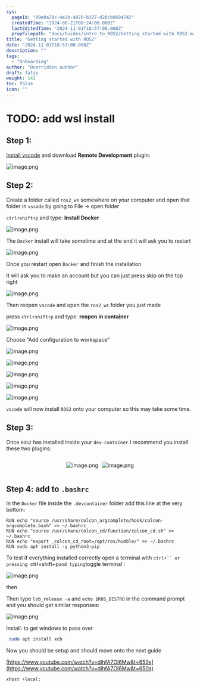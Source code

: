 ```yaml
---
sys:
  pageId: "89e0a78c-4e2b-4070-b327-d28cb0694742"
  createdTime: "2024-08-21T00:24:00.000Z"
  lastEditedTime: "2024-11-01T18:57:00.000Z"
  propFilepath: "docs/Guides/intro_to_ROS2/Getting started with ROS2.md"
title: "Getting started with ROS2"
date: "2024-11-01T18:57:00.000Z"
description: ""
tags:
  - "Onboarding"
author: "Overridden author"
draft: false
weight: 141
toc: false
icon: ""
---
```


# TODO: add wsl install

## Step 1:

[Install vscode](https://code.visualstudio.com/download) and download **Remote Development** plugin:

![image.png](https://prod-files-secure.s3.us-west-2.amazonaws.com/d518164a-d88e-44d1-a4ee-3adb3bd8bce0/efb52993-1881-4a40-b95e-6f020334f022/image.png?X-Amz-Algorithm=AWS4-HMAC-SHA256&X-Amz-Content-Sha256=UNSIGNED-PAYLOAD&X-Amz-Credential=ASIAZI2LB46667M3W736%2F20250502%2Fus-west-2%2Fs3%2Faws4_request&X-Amz-Date=20250502T004035Z&X-Amz-Expires=3600&X-Amz-Security-Token=IQoJb3JpZ2luX2VjEDAaCXVzLXdlc3QtMiJHMEUCIFRKILZJhAD4X9jKFqoOp6AVfAvl36%2F2QEw04XIetfgxAiEAnccEL94lBFfTdeB6%2F00iA2AuZT9P3d3jNKG3QPwIeZkqiAQIyf%2F%2F%2F%2F%2F%2F%2F%2F%2F%2FARAAGgw2Mzc0MjMxODM4MDUiDHYLgbTJmujQm6or0ircA16RGr2dCmask2fsT3OFMNtmQDyUsD9AWIfALSn9brwzczE9MRYjg0o8%2FHiqydCrF6PCqihThNmRV7hCv7Y%2B%2Fqo07gmsw3Vxn8vQjITMw06HTWLzUuuLuxhrl776SwoMettSos9X7kw0N%2FsEp1pW36eW14xuqRcYbDjvOhBBWIcKNGK1LOELY7Vf5KHim%2BBw2rehQdlSb%2F8Kileua2Q%2FgoRANc%2FrGl0M4062vPqBXlmLidb6BB8YubzSAZNpA3SWtACIPQxAguBtk%2BHvfLoYna0C5U%2BzM5N%2FbuLy82zz%2B5zCNHH0gJhJSx%2FdBtmw%2FEd%2BQPGHOHpZgkwb5jA82iYoDpWvKiKmKMIF5Dn6Jc5nOtD5dU%2BWyOUO9Uey%2B0BmVWWFPrZ3YPR9WPrdBrH%2FocdUixYVCWryVpqu%2Fh1883BPEHuvMOqBSnmetPa3DxcUxM9MN0kJ8e1jZOGGnasG%2F7fmHP9evngaerpW2AK5FEYGaN6Yll9S7beKHnNqbSh9fiFuntOs6VWLUkJrlFBCsSb1YOBPmrz6%2Bgkj7cFHgwNR1ZAq3RNemC8eo0GPfcgdyVt56WY8MbhF66hjSl5I5do7w8mSUGcjHS8Xfsr2x26ZUoX%2BcHCXNSDjRBro9I%2FMMOuZ0MAGOqUB2YvMafoITzQDTZVlhkkcWIpJoWQIOvKna4h21ClzGSCvpzuTl9erMWWsiRqtorxEgOmTDtzngDvE98swYCKYwowGiH42Td3K4gqAtMilWspzzkczZsWbjLrvQ5NiWWSfm516R9n5lnApahf%2BSV41szyyftUcfZ%2FAdX8UGsISwebUbcoJUGJKIEtb6ooCD237zZlDJWBYlBEhqoKWrZHIV6ua6uln&X-Amz-Signature=3ee0c4184e0a9c490b240f971e9cde98a56b72696c75b14b749c960cc2859577&X-Amz-SignedHeaders=host&x-id=GetObject)

## Step 2:

Create a folder called `ros2_ws` somewhere on your computer and open that folder in `vscode` by going to File → open folder 

`ctrl+shift+p` and type: **Install Docker**

![image.png](https://prod-files-secure.s3.us-west-2.amazonaws.com/d518164a-d88e-44d1-a4ee-3adb3bd8bce0/2269dc0e-1cd5-47ff-bceb-c04ad9b2eab0/image.png?X-Amz-Algorithm=AWS4-HMAC-SHA256&X-Amz-Content-Sha256=UNSIGNED-PAYLOAD&X-Amz-Credential=ASIAZI2LB46667M3W736%2F20250502%2Fus-west-2%2Fs3%2Faws4_request&X-Amz-Date=20250502T004035Z&X-Amz-Expires=3600&X-Amz-Security-Token=IQoJb3JpZ2luX2VjEDAaCXVzLXdlc3QtMiJHMEUCIFRKILZJhAD4X9jKFqoOp6AVfAvl36%2F2QEw04XIetfgxAiEAnccEL94lBFfTdeB6%2F00iA2AuZT9P3d3jNKG3QPwIeZkqiAQIyf%2F%2F%2F%2F%2F%2F%2F%2F%2F%2FARAAGgw2Mzc0MjMxODM4MDUiDHYLgbTJmujQm6or0ircA16RGr2dCmask2fsT3OFMNtmQDyUsD9AWIfALSn9brwzczE9MRYjg0o8%2FHiqydCrF6PCqihThNmRV7hCv7Y%2B%2Fqo07gmsw3Vxn8vQjITMw06HTWLzUuuLuxhrl776SwoMettSos9X7kw0N%2FsEp1pW36eW14xuqRcYbDjvOhBBWIcKNGK1LOELY7Vf5KHim%2BBw2rehQdlSb%2F8Kileua2Q%2FgoRANc%2FrGl0M4062vPqBXlmLidb6BB8YubzSAZNpA3SWtACIPQxAguBtk%2BHvfLoYna0C5U%2BzM5N%2FbuLy82zz%2B5zCNHH0gJhJSx%2FdBtmw%2FEd%2BQPGHOHpZgkwb5jA82iYoDpWvKiKmKMIF5Dn6Jc5nOtD5dU%2BWyOUO9Uey%2B0BmVWWFPrZ3YPR9WPrdBrH%2FocdUixYVCWryVpqu%2Fh1883BPEHuvMOqBSnmetPa3DxcUxM9MN0kJ8e1jZOGGnasG%2F7fmHP9evngaerpW2AK5FEYGaN6Yll9S7beKHnNqbSh9fiFuntOs6VWLUkJrlFBCsSb1YOBPmrz6%2Bgkj7cFHgwNR1ZAq3RNemC8eo0GPfcgdyVt56WY8MbhF66hjSl5I5do7w8mSUGcjHS8Xfsr2x26ZUoX%2BcHCXNSDjRBro9I%2FMMOuZ0MAGOqUB2YvMafoITzQDTZVlhkkcWIpJoWQIOvKna4h21ClzGSCvpzuTl9erMWWsiRqtorxEgOmTDtzngDvE98swYCKYwowGiH42Td3K4gqAtMilWspzzkczZsWbjLrvQ5NiWWSfm516R9n5lnApahf%2BSV41szyyftUcfZ%2FAdX8UGsISwebUbcoJUGJKIEtb6ooCD237zZlDJWBYlBEhqoKWrZHIV6ua6uln&X-Amz-Signature=859762d085c7e9956dc6696f72257867d02f36429bc71d22188fc53e20be1809&X-Amz-SignedHeaders=host&x-id=GetObject)

The `Docker` install will take sometime and at the end it will ask you to restart

![image.png](https://prod-files-secure.s3.us-west-2.amazonaws.com/d518164a-d88e-44d1-a4ee-3adb3bd8bce0/ed233f78-be33-4b1f-b89c-9c346c0e961e/image.png?X-Amz-Algorithm=AWS4-HMAC-SHA256&X-Amz-Content-Sha256=UNSIGNED-PAYLOAD&X-Amz-Credential=ASIAZI2LB46667M3W736%2F20250502%2Fus-west-2%2Fs3%2Faws4_request&X-Amz-Date=20250502T004035Z&X-Amz-Expires=3600&X-Amz-Security-Token=IQoJb3JpZ2luX2VjEDAaCXVzLXdlc3QtMiJHMEUCIFRKILZJhAD4X9jKFqoOp6AVfAvl36%2F2QEw04XIetfgxAiEAnccEL94lBFfTdeB6%2F00iA2AuZT9P3d3jNKG3QPwIeZkqiAQIyf%2F%2F%2F%2F%2F%2F%2F%2F%2F%2FARAAGgw2Mzc0MjMxODM4MDUiDHYLgbTJmujQm6or0ircA16RGr2dCmask2fsT3OFMNtmQDyUsD9AWIfALSn9brwzczE9MRYjg0o8%2FHiqydCrF6PCqihThNmRV7hCv7Y%2B%2Fqo07gmsw3Vxn8vQjITMw06HTWLzUuuLuxhrl776SwoMettSos9X7kw0N%2FsEp1pW36eW14xuqRcYbDjvOhBBWIcKNGK1LOELY7Vf5KHim%2BBw2rehQdlSb%2F8Kileua2Q%2FgoRANc%2FrGl0M4062vPqBXlmLidb6BB8YubzSAZNpA3SWtACIPQxAguBtk%2BHvfLoYna0C5U%2BzM5N%2FbuLy82zz%2B5zCNHH0gJhJSx%2FdBtmw%2FEd%2BQPGHOHpZgkwb5jA82iYoDpWvKiKmKMIF5Dn6Jc5nOtD5dU%2BWyOUO9Uey%2B0BmVWWFPrZ3YPR9WPrdBrH%2FocdUixYVCWryVpqu%2Fh1883BPEHuvMOqBSnmetPa3DxcUxM9MN0kJ8e1jZOGGnasG%2F7fmHP9evngaerpW2AK5FEYGaN6Yll9S7beKHnNqbSh9fiFuntOs6VWLUkJrlFBCsSb1YOBPmrz6%2Bgkj7cFHgwNR1ZAq3RNemC8eo0GPfcgdyVt56WY8MbhF66hjSl5I5do7w8mSUGcjHS8Xfsr2x26ZUoX%2BcHCXNSDjRBro9I%2FMMOuZ0MAGOqUB2YvMafoITzQDTZVlhkkcWIpJoWQIOvKna4h21ClzGSCvpzuTl9erMWWsiRqtorxEgOmTDtzngDvE98swYCKYwowGiH42Td3K4gqAtMilWspzzkczZsWbjLrvQ5NiWWSfm516R9n5lnApahf%2BSV41szyyftUcfZ%2FAdX8UGsISwebUbcoJUGJKIEtb6ooCD237zZlDJWBYlBEhqoKWrZHIV6ua6uln&X-Amz-Signature=cba72b26eef776ce8bdcc3775484e989046adca2c9b4a24f2981825e614189d1&X-Amz-SignedHeaders=host&x-id=GetObject)

Once you restart open `Docker` and finish the installation

It will ask you to make an account but you can just press skip on the top right

![image.png](https://prod-files-secure.s3.us-west-2.amazonaws.com/d518164a-d88e-44d1-a4ee-3adb3bd8bce0/21010ad9-1659-4fd9-9f59-9932a09b2a3d/image.png?X-Amz-Algorithm=AWS4-HMAC-SHA256&X-Amz-Content-Sha256=UNSIGNED-PAYLOAD&X-Amz-Credential=ASIAZI2LB46667M3W736%2F20250502%2Fus-west-2%2Fs3%2Faws4_request&X-Amz-Date=20250502T004035Z&X-Amz-Expires=3600&X-Amz-Security-Token=IQoJb3JpZ2luX2VjEDAaCXVzLXdlc3QtMiJHMEUCIFRKILZJhAD4X9jKFqoOp6AVfAvl36%2F2QEw04XIetfgxAiEAnccEL94lBFfTdeB6%2F00iA2AuZT9P3d3jNKG3QPwIeZkqiAQIyf%2F%2F%2F%2F%2F%2F%2F%2F%2F%2FARAAGgw2Mzc0MjMxODM4MDUiDHYLgbTJmujQm6or0ircA16RGr2dCmask2fsT3OFMNtmQDyUsD9AWIfALSn9brwzczE9MRYjg0o8%2FHiqydCrF6PCqihThNmRV7hCv7Y%2B%2Fqo07gmsw3Vxn8vQjITMw06HTWLzUuuLuxhrl776SwoMettSos9X7kw0N%2FsEp1pW36eW14xuqRcYbDjvOhBBWIcKNGK1LOELY7Vf5KHim%2BBw2rehQdlSb%2F8Kileua2Q%2FgoRANc%2FrGl0M4062vPqBXlmLidb6BB8YubzSAZNpA3SWtACIPQxAguBtk%2BHvfLoYna0C5U%2BzM5N%2FbuLy82zz%2B5zCNHH0gJhJSx%2FdBtmw%2FEd%2BQPGHOHpZgkwb5jA82iYoDpWvKiKmKMIF5Dn6Jc5nOtD5dU%2BWyOUO9Uey%2B0BmVWWFPrZ3YPR9WPrdBrH%2FocdUixYVCWryVpqu%2Fh1883BPEHuvMOqBSnmetPa3DxcUxM9MN0kJ8e1jZOGGnasG%2F7fmHP9evngaerpW2AK5FEYGaN6Yll9S7beKHnNqbSh9fiFuntOs6VWLUkJrlFBCsSb1YOBPmrz6%2Bgkj7cFHgwNR1ZAq3RNemC8eo0GPfcgdyVt56WY8MbhF66hjSl5I5do7w8mSUGcjHS8Xfsr2x26ZUoX%2BcHCXNSDjRBro9I%2FMMOuZ0MAGOqUB2YvMafoITzQDTZVlhkkcWIpJoWQIOvKna4h21ClzGSCvpzuTl9erMWWsiRqtorxEgOmTDtzngDvE98swYCKYwowGiH42Td3K4gqAtMilWspzzkczZsWbjLrvQ5NiWWSfm516R9n5lnApahf%2BSV41szyyftUcfZ%2FAdX8UGsISwebUbcoJUGJKIEtb6ooCD237zZlDJWBYlBEhqoKWrZHIV6ua6uln&X-Amz-Signature=8730502f719135b3955d95d1a9fa755a5107f1192fe7a2e6a5561be7505d6da3&X-Amz-SignedHeaders=host&x-id=GetObject)

Then reopen `vscode` and open the `ros2_ws` folder you just made

press `ctrl+shift+p` and type: **reopen in container**

![image.png](https://prod-files-secure.s3.us-west-2.amazonaws.com/d518164a-d88e-44d1-a4ee-3adb3bd8bce0/4e93b8c2-41ad-488c-8095-c74205196118/image.png?X-Amz-Algorithm=AWS4-HMAC-SHA256&X-Amz-Content-Sha256=UNSIGNED-PAYLOAD&X-Amz-Credential=ASIAZI2LB46667M3W736%2F20250502%2Fus-west-2%2Fs3%2Faws4_request&X-Amz-Date=20250502T004035Z&X-Amz-Expires=3600&X-Amz-Security-Token=IQoJb3JpZ2luX2VjEDAaCXVzLXdlc3QtMiJHMEUCIFRKILZJhAD4X9jKFqoOp6AVfAvl36%2F2QEw04XIetfgxAiEAnccEL94lBFfTdeB6%2F00iA2AuZT9P3d3jNKG3QPwIeZkqiAQIyf%2F%2F%2F%2F%2F%2F%2F%2F%2F%2FARAAGgw2Mzc0MjMxODM4MDUiDHYLgbTJmujQm6or0ircA16RGr2dCmask2fsT3OFMNtmQDyUsD9AWIfALSn9brwzczE9MRYjg0o8%2FHiqydCrF6PCqihThNmRV7hCv7Y%2B%2Fqo07gmsw3Vxn8vQjITMw06HTWLzUuuLuxhrl776SwoMettSos9X7kw0N%2FsEp1pW36eW14xuqRcYbDjvOhBBWIcKNGK1LOELY7Vf5KHim%2BBw2rehQdlSb%2F8Kileua2Q%2FgoRANc%2FrGl0M4062vPqBXlmLidb6BB8YubzSAZNpA3SWtACIPQxAguBtk%2BHvfLoYna0C5U%2BzM5N%2FbuLy82zz%2B5zCNHH0gJhJSx%2FdBtmw%2FEd%2BQPGHOHpZgkwb5jA82iYoDpWvKiKmKMIF5Dn6Jc5nOtD5dU%2BWyOUO9Uey%2B0BmVWWFPrZ3YPR9WPrdBrH%2FocdUixYVCWryVpqu%2Fh1883BPEHuvMOqBSnmetPa3DxcUxM9MN0kJ8e1jZOGGnasG%2F7fmHP9evngaerpW2AK5FEYGaN6Yll9S7beKHnNqbSh9fiFuntOs6VWLUkJrlFBCsSb1YOBPmrz6%2Bgkj7cFHgwNR1ZAq3RNemC8eo0GPfcgdyVt56WY8MbhF66hjSl5I5do7w8mSUGcjHS8Xfsr2x26ZUoX%2BcHCXNSDjRBro9I%2FMMOuZ0MAGOqUB2YvMafoITzQDTZVlhkkcWIpJoWQIOvKna4h21ClzGSCvpzuTl9erMWWsiRqtorxEgOmTDtzngDvE98swYCKYwowGiH42Td3K4gqAtMilWspzzkczZsWbjLrvQ5NiWWSfm516R9n5lnApahf%2BSV41szyyftUcfZ%2FAdX8UGsISwebUbcoJUGJKIEtb6ooCD237zZlDJWBYlBEhqoKWrZHIV6ua6uln&X-Amz-Signature=b51887d58d019e3441a5f1a6cf1e62d1fe50355385b110412437dc83b17e5934&X-Amz-SignedHeaders=host&x-id=GetObject)

Choose “Add configuration to workspace”

![image.png](https://prod-files-secure.s3.us-west-2.amazonaws.com/d518164a-d88e-44d1-a4ee-3adb3bd8bce0/9560b282-5060-4989-ba37-97e7b2c22476/image.png?X-Amz-Algorithm=AWS4-HMAC-SHA256&X-Amz-Content-Sha256=UNSIGNED-PAYLOAD&X-Amz-Credential=ASIAZI2LB46667M3W736%2F20250502%2Fus-west-2%2Fs3%2Faws4_request&X-Amz-Date=20250502T004035Z&X-Amz-Expires=3600&X-Amz-Security-Token=IQoJb3JpZ2luX2VjEDAaCXVzLXdlc3QtMiJHMEUCIFRKILZJhAD4X9jKFqoOp6AVfAvl36%2F2QEw04XIetfgxAiEAnccEL94lBFfTdeB6%2F00iA2AuZT9P3d3jNKG3QPwIeZkqiAQIyf%2F%2F%2F%2F%2F%2F%2F%2F%2F%2FARAAGgw2Mzc0MjMxODM4MDUiDHYLgbTJmujQm6or0ircA16RGr2dCmask2fsT3OFMNtmQDyUsD9AWIfALSn9brwzczE9MRYjg0o8%2FHiqydCrF6PCqihThNmRV7hCv7Y%2B%2Fqo07gmsw3Vxn8vQjITMw06HTWLzUuuLuxhrl776SwoMettSos9X7kw0N%2FsEp1pW36eW14xuqRcYbDjvOhBBWIcKNGK1LOELY7Vf5KHim%2BBw2rehQdlSb%2F8Kileua2Q%2FgoRANc%2FrGl0M4062vPqBXlmLidb6BB8YubzSAZNpA3SWtACIPQxAguBtk%2BHvfLoYna0C5U%2BzM5N%2FbuLy82zz%2B5zCNHH0gJhJSx%2FdBtmw%2FEd%2BQPGHOHpZgkwb5jA82iYoDpWvKiKmKMIF5Dn6Jc5nOtD5dU%2BWyOUO9Uey%2B0BmVWWFPrZ3YPR9WPrdBrH%2FocdUixYVCWryVpqu%2Fh1883BPEHuvMOqBSnmetPa3DxcUxM9MN0kJ8e1jZOGGnasG%2F7fmHP9evngaerpW2AK5FEYGaN6Yll9S7beKHnNqbSh9fiFuntOs6VWLUkJrlFBCsSb1YOBPmrz6%2Bgkj7cFHgwNR1ZAq3RNemC8eo0GPfcgdyVt56WY8MbhF66hjSl5I5do7w8mSUGcjHS8Xfsr2x26ZUoX%2BcHCXNSDjRBro9I%2FMMOuZ0MAGOqUB2YvMafoITzQDTZVlhkkcWIpJoWQIOvKna4h21ClzGSCvpzuTl9erMWWsiRqtorxEgOmTDtzngDvE98swYCKYwowGiH42Td3K4gqAtMilWspzzkczZsWbjLrvQ5NiWWSfm516R9n5lnApahf%2BSV41szyyftUcfZ%2FAdX8UGsISwebUbcoJUGJKIEtb6ooCD237zZlDJWBYlBEhqoKWrZHIV6ua6uln&X-Amz-Signature=7539db9e3221849ea0bf11c8bfacd47afa4f57cd980b2857366ab533523cc699&X-Amz-SignedHeaders=host&x-id=GetObject)

![image.png](https://prod-files-secure.s3.us-west-2.amazonaws.com/d518164a-d88e-44d1-a4ee-3adb3bd8bce0/2ee63f81-886b-48e8-a553-dc6e5eac99e4/image.png?X-Amz-Algorithm=AWS4-HMAC-SHA256&X-Amz-Content-Sha256=UNSIGNED-PAYLOAD&X-Amz-Credential=ASIAZI2LB46667M3W736%2F20250502%2Fus-west-2%2Fs3%2Faws4_request&X-Amz-Date=20250502T004035Z&X-Amz-Expires=3600&X-Amz-Security-Token=IQoJb3JpZ2luX2VjEDAaCXVzLXdlc3QtMiJHMEUCIFRKILZJhAD4X9jKFqoOp6AVfAvl36%2F2QEw04XIetfgxAiEAnccEL94lBFfTdeB6%2F00iA2AuZT9P3d3jNKG3QPwIeZkqiAQIyf%2F%2F%2F%2F%2F%2F%2F%2F%2F%2FARAAGgw2Mzc0MjMxODM4MDUiDHYLgbTJmujQm6or0ircA16RGr2dCmask2fsT3OFMNtmQDyUsD9AWIfALSn9brwzczE9MRYjg0o8%2FHiqydCrF6PCqihThNmRV7hCv7Y%2B%2Fqo07gmsw3Vxn8vQjITMw06HTWLzUuuLuxhrl776SwoMettSos9X7kw0N%2FsEp1pW36eW14xuqRcYbDjvOhBBWIcKNGK1LOELY7Vf5KHim%2BBw2rehQdlSb%2F8Kileua2Q%2FgoRANc%2FrGl0M4062vPqBXlmLidb6BB8YubzSAZNpA3SWtACIPQxAguBtk%2BHvfLoYna0C5U%2BzM5N%2FbuLy82zz%2B5zCNHH0gJhJSx%2FdBtmw%2FEd%2BQPGHOHpZgkwb5jA82iYoDpWvKiKmKMIF5Dn6Jc5nOtD5dU%2BWyOUO9Uey%2B0BmVWWFPrZ3YPR9WPrdBrH%2FocdUixYVCWryVpqu%2Fh1883BPEHuvMOqBSnmetPa3DxcUxM9MN0kJ8e1jZOGGnasG%2F7fmHP9evngaerpW2AK5FEYGaN6Yll9S7beKHnNqbSh9fiFuntOs6VWLUkJrlFBCsSb1YOBPmrz6%2Bgkj7cFHgwNR1ZAq3RNemC8eo0GPfcgdyVt56WY8MbhF66hjSl5I5do7w8mSUGcjHS8Xfsr2x26ZUoX%2BcHCXNSDjRBro9I%2FMMOuZ0MAGOqUB2YvMafoITzQDTZVlhkkcWIpJoWQIOvKna4h21ClzGSCvpzuTl9erMWWsiRqtorxEgOmTDtzngDvE98swYCKYwowGiH42Td3K4gqAtMilWspzzkczZsWbjLrvQ5NiWWSfm516R9n5lnApahf%2BSV41szyyftUcfZ%2FAdX8UGsISwebUbcoJUGJKIEtb6ooCD237zZlDJWBYlBEhqoKWrZHIV6ua6uln&X-Amz-Signature=fb0167594f0afaca877450960ce0f596447f2460da2aa52d3eeb5f042e27d905&X-Amz-SignedHeaders=host&x-id=GetObject)

![image.png](https://prod-files-secure.s3.us-west-2.amazonaws.com/d518164a-d88e-44d1-a4ee-3adb3bd8bce0/ae1580b2-b048-407e-aed9-b584224a7a04/image.png?X-Amz-Algorithm=AWS4-HMAC-SHA256&X-Amz-Content-Sha256=UNSIGNED-PAYLOAD&X-Amz-Credential=ASIAZI2LB46667M3W736%2F20250502%2Fus-west-2%2Fs3%2Faws4_request&X-Amz-Date=20250502T004035Z&X-Amz-Expires=3600&X-Amz-Security-Token=IQoJb3JpZ2luX2VjEDAaCXVzLXdlc3QtMiJHMEUCIFRKILZJhAD4X9jKFqoOp6AVfAvl36%2F2QEw04XIetfgxAiEAnccEL94lBFfTdeB6%2F00iA2AuZT9P3d3jNKG3QPwIeZkqiAQIyf%2F%2F%2F%2F%2F%2F%2F%2F%2F%2FARAAGgw2Mzc0MjMxODM4MDUiDHYLgbTJmujQm6or0ircA16RGr2dCmask2fsT3OFMNtmQDyUsD9AWIfALSn9brwzczE9MRYjg0o8%2FHiqydCrF6PCqihThNmRV7hCv7Y%2B%2Fqo07gmsw3Vxn8vQjITMw06HTWLzUuuLuxhrl776SwoMettSos9X7kw0N%2FsEp1pW36eW14xuqRcYbDjvOhBBWIcKNGK1LOELY7Vf5KHim%2BBw2rehQdlSb%2F8Kileua2Q%2FgoRANc%2FrGl0M4062vPqBXlmLidb6BB8YubzSAZNpA3SWtACIPQxAguBtk%2BHvfLoYna0C5U%2BzM5N%2FbuLy82zz%2B5zCNHH0gJhJSx%2FdBtmw%2FEd%2BQPGHOHpZgkwb5jA82iYoDpWvKiKmKMIF5Dn6Jc5nOtD5dU%2BWyOUO9Uey%2B0BmVWWFPrZ3YPR9WPrdBrH%2FocdUixYVCWryVpqu%2Fh1883BPEHuvMOqBSnmetPa3DxcUxM9MN0kJ8e1jZOGGnasG%2F7fmHP9evngaerpW2AK5FEYGaN6Yll9S7beKHnNqbSh9fiFuntOs6VWLUkJrlFBCsSb1YOBPmrz6%2Bgkj7cFHgwNR1ZAq3RNemC8eo0GPfcgdyVt56WY8MbhF66hjSl5I5do7w8mSUGcjHS8Xfsr2x26ZUoX%2BcHCXNSDjRBro9I%2FMMOuZ0MAGOqUB2YvMafoITzQDTZVlhkkcWIpJoWQIOvKna4h21ClzGSCvpzuTl9erMWWsiRqtorxEgOmTDtzngDvE98swYCKYwowGiH42Td3K4gqAtMilWspzzkczZsWbjLrvQ5NiWWSfm516R9n5lnApahf%2BSV41szyyftUcfZ%2FAdX8UGsISwebUbcoJUGJKIEtb6ooCD237zZlDJWBYlBEhqoKWrZHIV6ua6uln&X-Amz-Signature=e48ab018737a1e7cce6e6e6825f056b7fa3574da1cc0af9aa3aa7957f4aca11e&X-Amz-SignedHeaders=host&x-id=GetObject)

![image.png](https://prod-files-secure.s3.us-west-2.amazonaws.com/d518164a-d88e-44d1-a4ee-3adb3bd8bce0/53255b28-f75e-430f-b9e3-c0ac8577e42b/image.png?X-Amz-Algorithm=AWS4-HMAC-SHA256&X-Amz-Content-Sha256=UNSIGNED-PAYLOAD&X-Amz-Credential=ASIAZI2LB46667M3W736%2F20250502%2Fus-west-2%2Fs3%2Faws4_request&X-Amz-Date=20250502T004035Z&X-Amz-Expires=3600&X-Amz-Security-Token=IQoJb3JpZ2luX2VjEDAaCXVzLXdlc3QtMiJHMEUCIFRKILZJhAD4X9jKFqoOp6AVfAvl36%2F2QEw04XIetfgxAiEAnccEL94lBFfTdeB6%2F00iA2AuZT9P3d3jNKG3QPwIeZkqiAQIyf%2F%2F%2F%2F%2F%2F%2F%2F%2F%2FARAAGgw2Mzc0MjMxODM4MDUiDHYLgbTJmujQm6or0ircA16RGr2dCmask2fsT3OFMNtmQDyUsD9AWIfALSn9brwzczE9MRYjg0o8%2FHiqydCrF6PCqihThNmRV7hCv7Y%2B%2Fqo07gmsw3Vxn8vQjITMw06HTWLzUuuLuxhrl776SwoMettSos9X7kw0N%2FsEp1pW36eW14xuqRcYbDjvOhBBWIcKNGK1LOELY7Vf5KHim%2BBw2rehQdlSb%2F8Kileua2Q%2FgoRANc%2FrGl0M4062vPqBXlmLidb6BB8YubzSAZNpA3SWtACIPQxAguBtk%2BHvfLoYna0C5U%2BzM5N%2FbuLy82zz%2B5zCNHH0gJhJSx%2FdBtmw%2FEd%2BQPGHOHpZgkwb5jA82iYoDpWvKiKmKMIF5Dn6Jc5nOtD5dU%2BWyOUO9Uey%2B0BmVWWFPrZ3YPR9WPrdBrH%2FocdUixYVCWryVpqu%2Fh1883BPEHuvMOqBSnmetPa3DxcUxM9MN0kJ8e1jZOGGnasG%2F7fmHP9evngaerpW2AK5FEYGaN6Yll9S7beKHnNqbSh9fiFuntOs6VWLUkJrlFBCsSb1YOBPmrz6%2Bgkj7cFHgwNR1ZAq3RNemC8eo0GPfcgdyVt56WY8MbhF66hjSl5I5do7w8mSUGcjHS8Xfsr2x26ZUoX%2BcHCXNSDjRBro9I%2FMMOuZ0MAGOqUB2YvMafoITzQDTZVlhkkcWIpJoWQIOvKna4h21ClzGSCvpzuTl9erMWWsiRqtorxEgOmTDtzngDvE98swYCKYwowGiH42Td3K4gqAtMilWspzzkczZsWbjLrvQ5NiWWSfm516R9n5lnApahf%2BSV41szyyftUcfZ%2FAdX8UGsISwebUbcoJUGJKIEtb6ooCD237zZlDJWBYlBEhqoKWrZHIV6ua6uln&X-Amz-Signature=879d95216a548ecbd97c684e2a1ca286e9c0454e8838551ba4df1cd26b0a2d84&X-Amz-SignedHeaders=host&x-id=GetObject)

![image.png](https://prod-files-secure.s3.us-west-2.amazonaws.com/d518164a-d88e-44d1-a4ee-3adb3bd8bce0/7c562767-5af9-4ffb-97d1-327bcdf4ee00/image.png?X-Amz-Algorithm=AWS4-HMAC-SHA256&X-Amz-Content-Sha256=UNSIGNED-PAYLOAD&X-Amz-Credential=ASIAZI2LB46667M3W736%2F20250502%2Fus-west-2%2Fs3%2Faws4_request&X-Amz-Date=20250502T004035Z&X-Amz-Expires=3600&X-Amz-Security-Token=IQoJb3JpZ2luX2VjEDAaCXVzLXdlc3QtMiJHMEUCIFRKILZJhAD4X9jKFqoOp6AVfAvl36%2F2QEw04XIetfgxAiEAnccEL94lBFfTdeB6%2F00iA2AuZT9P3d3jNKG3QPwIeZkqiAQIyf%2F%2F%2F%2F%2F%2F%2F%2F%2F%2FARAAGgw2Mzc0MjMxODM4MDUiDHYLgbTJmujQm6or0ircA16RGr2dCmask2fsT3OFMNtmQDyUsD9AWIfALSn9brwzczE9MRYjg0o8%2FHiqydCrF6PCqihThNmRV7hCv7Y%2B%2Fqo07gmsw3Vxn8vQjITMw06HTWLzUuuLuxhrl776SwoMettSos9X7kw0N%2FsEp1pW36eW14xuqRcYbDjvOhBBWIcKNGK1LOELY7Vf5KHim%2BBw2rehQdlSb%2F8Kileua2Q%2FgoRANc%2FrGl0M4062vPqBXlmLidb6BB8YubzSAZNpA3SWtACIPQxAguBtk%2BHvfLoYna0C5U%2BzM5N%2FbuLy82zz%2B5zCNHH0gJhJSx%2FdBtmw%2FEd%2BQPGHOHpZgkwb5jA82iYoDpWvKiKmKMIF5Dn6Jc5nOtD5dU%2BWyOUO9Uey%2B0BmVWWFPrZ3YPR9WPrdBrH%2FocdUixYVCWryVpqu%2Fh1883BPEHuvMOqBSnmetPa3DxcUxM9MN0kJ8e1jZOGGnasG%2F7fmHP9evngaerpW2AK5FEYGaN6Yll9S7beKHnNqbSh9fiFuntOs6VWLUkJrlFBCsSb1YOBPmrz6%2Bgkj7cFHgwNR1ZAq3RNemC8eo0GPfcgdyVt56WY8MbhF66hjSl5I5do7w8mSUGcjHS8Xfsr2x26ZUoX%2BcHCXNSDjRBro9I%2FMMOuZ0MAGOqUB2YvMafoITzQDTZVlhkkcWIpJoWQIOvKna4h21ClzGSCvpzuTl9erMWWsiRqtorxEgOmTDtzngDvE98swYCKYwowGiH42Td3K4gqAtMilWspzzkczZsWbjLrvQ5NiWWSfm516R9n5lnApahf%2BSV41szyyftUcfZ%2FAdX8UGsISwebUbcoJUGJKIEtb6ooCD237zZlDJWBYlBEhqoKWrZHIV6ua6uln&X-Amz-Signature=7925bbfa8df908fe603d3a547941732d6f6f07d3a2e9a5077138f90d282d2d99&X-Amz-SignedHeaders=host&x-id=GetObject)

`vscode` will now install `ROS2` onto your computer so this may take some time.

## Step 3:

Once `ROS2` has installed inside your `dev-container` I recommend you install these two plugins:

<div style="display: flex;flex-direction: row; column-gap:10px; max-width: 630px;justify-content: center;">
<div>

![image.png](https://prod-files-secure.s3.us-west-2.amazonaws.com/d518164a-d88e-44d1-a4ee-3adb3bd8bce0/3fc3d550-5a54-4ba1-ba6b-faa01cdb7369/image.png?X-Amz-Algorithm=AWS4-HMAC-SHA256&X-Amz-Content-Sha256=UNSIGNED-PAYLOAD&X-Amz-Credential=ASIAZI2LB466UXZOYKT7%2F20250502%2Fus-west-2%2Fs3%2Faws4_request&X-Amz-Date=20250502T004041Z&X-Amz-Expires=3600&X-Amz-Security-Token=IQoJb3JpZ2luX2VjEDAaCXVzLXdlc3QtMiJHMEUCIETSInQ9R1nZn6wfAYZUsA5fUTWKcRl0V55LV9y%2FDVOmAiEAy0cvKHU7E11qQWIPgq6ixIVBkAAAJD53Q%2FbqCx72UbQqiAQIyf%2F%2F%2F%2F%2F%2F%2F%2F%2F%2FARAAGgw2Mzc0MjMxODM4MDUiDBH8%2FskH8qkmxJPcfyrcA667%2BC%2BNtpSCz%2BIUzB1tZGoizd9xZc1HCJ0Ffr5fPJbe%2BlYYiZjtqSnNGWeZGBRpcO7HxVjQF%2BxGfORqwEQ4jT%2BTGJJEZUQk%2FyeM5jKrZCBcqLvI%2FpMO3Y9vPVOlZhyPUkG%2FJ9RJZHcnb8fB3HQeq7hAJw%2F581SGVnci90dh69zlU%2F8tT7NFeeQ8B3d6FpRzAQXDICM%2FWzx7yQgircJ4HXvPLHm4V8%2Beggf30DhAolKUFsQbXvb4Oni%2FdSDNXa98GQIw2FgG4%2FXRBLhazu7qzbz0TYHD2eMBeF1MdJBABCSR7bGXvxgcuHGo%2Bvlu5Kx2O3bVnGge2kQJgLg%2BhvT1sRAyrEhgH1%2BRqo2NU%2BnK5FWxVk6OWQISYmKNTENPr3PB24bIdF0TTTrBPrGLNKei6rbAX8kGcNHYuCrLA%2BiS7udcYNROvfvnv0MhOhbXNWPWfFwKEQOVwmFdelhjPwMrvoCd8iJI0jh%2FAKFku2d37Ipd5eC7LEk5LHZJPJfepfr%2FNLdTfULJJQ%2B82xMJJwSqiU0moirgyMKJOOxyojyRYwLzLn7DmBJB%2BwwXsm92paE5y72Nn68E4G5YvZkp7xaxL8iaqxg4H54XhcMLcPNeUQ%2FbiPpW%2BCCBIfgpKnw5MMCZ0MAGOqUBsjU%2ByGwdVyQi2rnUu9st3%2FfdWm5IVoAZtpfDb02aqs4NMWxZtG9yZgkYYbG6v3P9Brf3nu1hNAici741vw430iDbh5%2Fbo9oTT%2Fo8GrGNriBBiHhrdWhxvmODOOe8J0lNJ8rcswgprEbNKlBzIqzbSSau8aeu3R2j03JZtsZK1jaX%2BzMPCmcIHiU2WMHzDYCaRprlhbJBGjrmrw%2FlH6ZTZy0cVEmv&X-Amz-Signature=edff3cdaf0995185e6718e32d604d0a3c4f95364fea242739e5668e1c812e272&X-Amz-SignedHeaders=host&x-id=GetObject)

</div>
<div>

![image.png](https://prod-files-secure.s3.us-west-2.amazonaws.com/d518164a-d88e-44d1-a4ee-3adb3bd8bce0/d994cc66-13c2-4093-a5a3-f84cf4601a82/image.png?X-Amz-Algorithm=AWS4-HMAC-SHA256&X-Amz-Content-Sha256=UNSIGNED-PAYLOAD&X-Amz-Credential=ASIAZI2LB466UDI2SUFY%2F20250502%2Fus-west-2%2Fs3%2Faws4_request&X-Amz-Date=20250502T004042Z&X-Amz-Expires=3600&X-Amz-Security-Token=IQoJb3JpZ2luX2VjEDAaCXVzLXdlc3QtMiJHMEUCIQCXNpYd2kS8wph9A9ZV9Qkv8YpuyuIE%2Bal%2FRzTS0prA1wIgKYJJRfbWcJNZiAT0uKYZbqpszLf6tZWubpJrfW%2FxaQAqiAQIyf%2F%2F%2F%2F%2F%2F%2F%2F%2F%2FARAAGgw2Mzc0MjMxODM4MDUiDL7DIlgjwGywJehBdircA4NYdHDBr%2FBM0w5JbNwbwc33MtrOD0D2q8fOuBh21aF%2FQMUWj5UZxbzGhDgRsEH3BBDWesXj9mjppbslrcghptipBmu%2FjaZ26%2FiPqdgZykfDY5vUvfSb9fVJE%2BUR%2BC%2Fx7CCiPZNG2t%2BzjLarHLvmmrHKEb6jCkHLXODY%2FkVtrXcOlHB6TeOiU%2FKpSUQDu0EHzoi%2BtQgAucW29H5GN3x%2BAMm1i8t%2Fbu4PJMNKIjCUwgUbS1vIT%2FYi7gxzQ7N3h7tjkFWBozL4eLIWmzi2ohT5Qjp2WumO5RzPKAhWpguPoc%2BJRpzOYQDryxmcEANABxZrLNUldDWsHqFfxWJ9sMvLzzCoEGAjzWr4DrgsJVLcMilwNQpbL%2BLT4MRqHop3jVdwvioOp2j6Xpx2ZtTcvOmfH8%2F7D7EtpO6ZBx6IHzVmKIKHK2QbWcokkLaVIr9Sfx8zuKrMOevrhZ2lpXJRDv7arqg0GqpJRwkP2if64Ju6%2BwRq%2BD7nShQwWDvrU0tS8%2FLbNgC0606WZt5WjOMaL9BJ5JkPIQjHuFj1LkFLvlbYEXM96GvqhLtbzmCuK2ML8%2BulOThcftAeZqdHGZ13BRi2ZZ%2BliDcq6qNK%2Bd3BqG0jBEnm0LUfIKALjTTOpZoIMN6Z0MAGOqUBZA2ysNuh0YuHR9DClIAnrsN9HyatwmfM3hNK9xm96iqyr%2BYBdI%2Ba3UYSo93HPvCbISUKAPiX0PY9vp51HEdk%2Br6ElF2Le2B4lM0%2BGEtjjehZk8ReD033RNifFyxlaw2eZ4c%2B7wllWo9dpiq1CAX2EOwqzNi5Q1K4pDlnQZ9jodcaKdJF6u%2BD6TFMX9rux%2B3PW0QF9HR1anw5pZm%2BECIqx7YqvrMc&X-Amz-Signature=8fd249cce120198d50b8bdcfc5277027cf14034d307f75ca3def22164ec5ccd9&X-Amz-SignedHeaders=host&x-id=GetObject)

</div>
</div>

## Step 4: add to `.bashrc`

In the `Docker` file inside the `.devcontainer` folder add this line at the very bottom: 

```docker
RUN echo "source /usr/share/colcon_argcomplete/hook/colcon-argcomplete.bash" >> ~/.bashrc
RUN echo "source /usr/share/colcon_cd/function/colcon_cd.sh" >> ~/.bashrc
RUN echo "export _colcon_cd_root=/opt/ros/humble/" >> ~/.bashrc
RUN sudo apt install -y python3-pip 
```

To test if everything installed correctly open a terminal with `ctrl+`` or pressing `ctrl+shift+p` and typing `toggle terminal`:

![image.png](https://prod-files-secure.s3.us-west-2.amazonaws.com/d518164a-d88e-44d1-a4ee-3adb3bd8bce0/6a4943d8-b04e-4c02-9a58-775f3384d1a5/image.png?X-Amz-Algorithm=AWS4-HMAC-SHA256&X-Amz-Content-Sha256=UNSIGNED-PAYLOAD&X-Amz-Credential=ASIAZI2LB46667M3W736%2F20250502%2Fus-west-2%2Fs3%2Faws4_request&X-Amz-Date=20250502T004035Z&X-Amz-Expires=3600&X-Amz-Security-Token=IQoJb3JpZ2luX2VjEDAaCXVzLXdlc3QtMiJHMEUCIFRKILZJhAD4X9jKFqoOp6AVfAvl36%2F2QEw04XIetfgxAiEAnccEL94lBFfTdeB6%2F00iA2AuZT9P3d3jNKG3QPwIeZkqiAQIyf%2F%2F%2F%2F%2F%2F%2F%2F%2F%2FARAAGgw2Mzc0MjMxODM4MDUiDHYLgbTJmujQm6or0ircA16RGr2dCmask2fsT3OFMNtmQDyUsD9AWIfALSn9brwzczE9MRYjg0o8%2FHiqydCrF6PCqihThNmRV7hCv7Y%2B%2Fqo07gmsw3Vxn8vQjITMw06HTWLzUuuLuxhrl776SwoMettSos9X7kw0N%2FsEp1pW36eW14xuqRcYbDjvOhBBWIcKNGK1LOELY7Vf5KHim%2BBw2rehQdlSb%2F8Kileua2Q%2FgoRANc%2FrGl0M4062vPqBXlmLidb6BB8YubzSAZNpA3SWtACIPQxAguBtk%2BHvfLoYna0C5U%2BzM5N%2FbuLy82zz%2B5zCNHH0gJhJSx%2FdBtmw%2FEd%2BQPGHOHpZgkwb5jA82iYoDpWvKiKmKMIF5Dn6Jc5nOtD5dU%2BWyOUO9Uey%2B0BmVWWFPrZ3YPR9WPrdBrH%2FocdUixYVCWryVpqu%2Fh1883BPEHuvMOqBSnmetPa3DxcUxM9MN0kJ8e1jZOGGnasG%2F7fmHP9evngaerpW2AK5FEYGaN6Yll9S7beKHnNqbSh9fiFuntOs6VWLUkJrlFBCsSb1YOBPmrz6%2Bgkj7cFHgwNR1ZAq3RNemC8eo0GPfcgdyVt56WY8MbhF66hjSl5I5do7w8mSUGcjHS8Xfsr2x26ZUoX%2BcHCXNSDjRBro9I%2FMMOuZ0MAGOqUB2YvMafoITzQDTZVlhkkcWIpJoWQIOvKna4h21ClzGSCvpzuTl9erMWWsiRqtorxEgOmTDtzngDvE98swYCKYwowGiH42Td3K4gqAtMilWspzzkczZsWbjLrvQ5NiWWSfm516R9n5lnApahf%2BSV41szyyftUcfZ%2FAdX8UGsISwebUbcoJUGJKIEtb6ooCD237zZlDJWBYlBEhqoKWrZHIV6ua6uln&X-Amz-Signature=07a05f6ef93880a1c5372a7dcceca8ba5c53e061f6a8b4f8843394f38a2d5993&X-Amz-SignedHeaders=host&x-id=GetObject)

then 

Then type `lsb_release -a` and `echo $ROS_DISTRO` in the command prompt and you should get similar responses:

![image.png](https://prod-files-secure.s3.us-west-2.amazonaws.com/d518164a-d88e-44d1-a4ee-3adb3bd8bce0/3e635dec-a805-4e85-8b9e-d000e5b71a4e/image.png?X-Amz-Algorithm=AWS4-HMAC-SHA256&X-Amz-Content-Sha256=UNSIGNED-PAYLOAD&X-Amz-Credential=ASIAZI2LB46667M3W736%2F20250502%2Fus-west-2%2Fs3%2Faws4_request&X-Amz-Date=20250502T004035Z&X-Amz-Expires=3600&X-Amz-Security-Token=IQoJb3JpZ2luX2VjEDAaCXVzLXdlc3QtMiJHMEUCIFRKILZJhAD4X9jKFqoOp6AVfAvl36%2F2QEw04XIetfgxAiEAnccEL94lBFfTdeB6%2F00iA2AuZT9P3d3jNKG3QPwIeZkqiAQIyf%2F%2F%2F%2F%2F%2F%2F%2F%2F%2FARAAGgw2Mzc0MjMxODM4MDUiDHYLgbTJmujQm6or0ircA16RGr2dCmask2fsT3OFMNtmQDyUsD9AWIfALSn9brwzczE9MRYjg0o8%2FHiqydCrF6PCqihThNmRV7hCv7Y%2B%2Fqo07gmsw3Vxn8vQjITMw06HTWLzUuuLuxhrl776SwoMettSos9X7kw0N%2FsEp1pW36eW14xuqRcYbDjvOhBBWIcKNGK1LOELY7Vf5KHim%2BBw2rehQdlSb%2F8Kileua2Q%2FgoRANc%2FrGl0M4062vPqBXlmLidb6BB8YubzSAZNpA3SWtACIPQxAguBtk%2BHvfLoYna0C5U%2BzM5N%2FbuLy82zz%2B5zCNHH0gJhJSx%2FdBtmw%2FEd%2BQPGHOHpZgkwb5jA82iYoDpWvKiKmKMIF5Dn6Jc5nOtD5dU%2BWyOUO9Uey%2B0BmVWWFPrZ3YPR9WPrdBrH%2FocdUixYVCWryVpqu%2Fh1883BPEHuvMOqBSnmetPa3DxcUxM9MN0kJ8e1jZOGGnasG%2F7fmHP9evngaerpW2AK5FEYGaN6Yll9S7beKHnNqbSh9fiFuntOs6VWLUkJrlFBCsSb1YOBPmrz6%2Bgkj7cFHgwNR1ZAq3RNemC8eo0GPfcgdyVt56WY8MbhF66hjSl5I5do7w8mSUGcjHS8Xfsr2x26ZUoX%2BcHCXNSDjRBro9I%2FMMOuZ0MAGOqUB2YvMafoITzQDTZVlhkkcWIpJoWQIOvKna4h21ClzGSCvpzuTl9erMWWsiRqtorxEgOmTDtzngDvE98swYCKYwowGiH42Td3K4gqAtMilWspzzkczZsWbjLrvQ5NiWWSfm516R9n5lnApahf%2BSV41szyyftUcfZ%2FAdX8UGsISwebUbcoJUGJKIEtb6ooCD237zZlDJWBYlBEhqoKWrZHIV6ua6uln&X-Amz-Signature=218b7e5e8af5d1c2831caf21ed0ee2af41c344c4bf8253caab64ed868c14bebc&X-Amz-SignedHeaders=host&x-id=GetObject)

Install:  to get windows to pass over

```bash
 sudo apt install xcb
```

Now you should be setup and should move onto the next guide 

[https://www.youtube.com/watch?v=dihfA7Ol6Mw&t=650s](https://www.youtube.com/watch?v=dihfA7Ol6Mw&t=650s)

```python
xhost +local:
```
